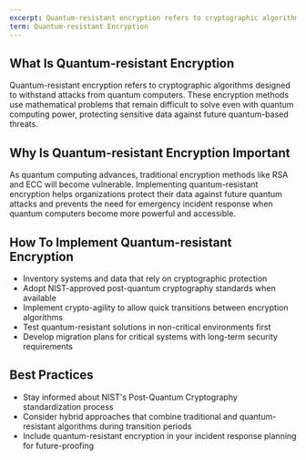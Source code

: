 ```yaml
---
excerpt: Quantum-resistant encryption refers to cryptographic algorithms designed to withstand attacks from quantum computers.
term: Quantum-resistant Encryption
---
```

## What Is Quantum-resistant Encryption

Quantum-resistant encryption refers to cryptographic algorithms designed to withstand attacks from quantum computers. These encryption methods use mathematical problems that remain difficult to solve even with quantum computing power, protecting sensitive data against future quantum-based threats.

## Why Is Quantum-resistant Encryption Important

As quantum computing advances, traditional encryption methods like RSA and ECC will become vulnerable. Implementing quantum-resistant encryption helps organizations protect their data against future quantum attacks and prevents the need for emergency incident response when quantum computers become more powerful and accessible.

## How To Implement Quantum-resistant Encryption

- Inventory systems and data that rely on cryptographic protection
- Adopt NIST-approved post-quantum cryptography standards when available
- Implement crypto-agility to allow quick transitions between encryption algorithms
- Test quantum-resistant solutions in non-critical environments first
- Develop migration plans for critical systems with long-term security requirements

## Best Practices

- Stay informed about NIST's Post-Quantum Cryptography standardization process
- Consider hybrid approaches that combine traditional and quantum-resistant algorithms during transition periods
- Include quantum-resistant encryption in your incident response planning for future-proofing